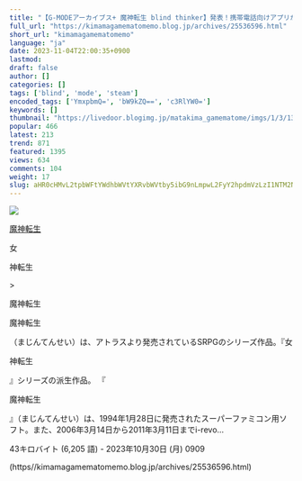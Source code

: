 ```yaml
---
title: "【G-MODEアーカイブス+ 魔神転生 blind thinker】発表！携帯電話向けアプリがSteam/Switchで復活 "
full_url: "https://kimamagamematomemo.blog.jp/archives/25536596.html"
short_url: "kimamagamematomemo"
language: "ja"
date: 2023-11-04T22:00:35+0900
lastmod: 
draft: false
author: []
categories: []
tags: ['blind', 'mode', 'steam']
encoded_tags: ['YmxpbmQ=', 'bW9kZQ==', 'c3RlYW0=']
keywords: []
thumbnail: "https://livedoor.blogimg.jp/matakima_gamematome/imgs/1/3/13c689c3-s.jpg"
popular: 466
latest: 213
trend: 871
featured: 1395
views: 634
comments: 104
weight: 17
slug: aHR0cHMvL2tpbWFtYWdhbWVtYXRvbWVtby5ibG9nLmpwL2FyY2hpdmVzLzI1NTM2NTk2Lmh0bWw=
---
```


![](https://livedoor.blogimg.jp/matakima_gamematome/imgs/1/3/13c689c3-s.jpg)

<div><a target='_blank' href='https//ja.wikipedia.org/wiki/%E9%AD%94%E7%A5%9E%E8%BB%A2%E7%94%9F' title='魔神転生'><p>魔神転生</p></a> <p class='searchresult'>女<p>神転生</p> > <p>魔神転生</p> <p>魔神転生</p>（まじんてんせい）は、アトラスより発売されているSRPGのシリーズ作品。『女<p>神転生</p>』シリーズの派生作品。 『<p>魔神転生</p>』（まじんてんせい）は、1994年1月28日に発売されたスーパーファミコン用ソフト。また、2006年3月14日から2011年3月11日までi-revo…</p> <p class='mw-search-result-data'>43キロバイト (6,205 語) - 2023年10月30日 (月) 0909</p></div>

(https//kimamagamematomemo.blog.jp/archives/25536596.html)
